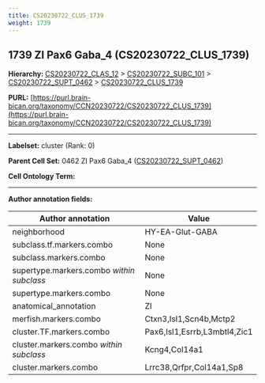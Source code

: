 ```yaml
---
title: CS20230722_CLUS_1739
weight: 1739
---
```

## 1739 ZI Pax6 Gaba_4 (CS20230722_CLUS_1739)
<b>Hierarchy: </b>
[CS20230722_CLAS_12](../CS20230722_CLAS_12) >
[CS20230722_SUBC_101](../CS20230722_SUBC_101) >
[CS20230722_SUPT_0462](../CS20230722_SUPT_0462) >
[CS20230722_CLUS_1739](../CS20230722_CLUS_1739)

**PURL:** [https://purl.brain-bican.org/taxonomy/CCN20230722/CS20230722_CLUS_1739](https://purl.brain-bican.org/taxonomy/CCN20230722/CS20230722_CLUS_1739)

---


**Labelset:** cluster (Rank: 0)

**Parent Cell Set:** 0462 ZI Pax6 Gaba_4 ([CS20230722_SUPT_0462](../CS20230722_SUPT_0462))



**Cell Ontology Term:** 

[MARKER GENES.]: #


---

[TRANSFERRED ANNOTATIONS.]: #


[AUTHOR ANNOTATION FIELDS.]: #


**Author annotation fields:**

| Author annotation | Value |
|-------------------|-------|
|neighborhood|HY-EA-Glut-GABA|
|subclass.tf.markers.combo|None|
|subclass.markers.combo|None|
|supertype.markers.combo _within subclass_|None|
|supertype.markers.combo|None|
|anatomical_annotation|ZI|
|merfish.markers.combo|Ctxn3,Isl1,Scn4b,Mctp2|
|cluster.TF.markers.combo|Pax6,Isl1,Esrrb,L3mbtl4,Zic1|
|cluster.markers.combo _within subclass_|Kcng4,Col14a1|
|cluster.markers.combo|Lrrc38,Qrfpr,Col14a1,Sp8|
